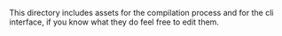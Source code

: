 This directory includes assets for the compilation process and for the cli interface, if you know what they do feel free to edit them.